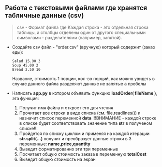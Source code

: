 ## Работа с текстовыми файлами где хранятся табличные данные (csv)

> csv - Формат файла где Каждая строка - это отдельная строка таблицы, а столбцы отделены один от другого специальными символами - разделителями (например, запятой).

* Создайте csv файл - "order.csv" (вручную) который содержит (заказ еды):
  ```
  Salad 15.00 3 
  Soup 45.00 2
  Bread 2.50 10
  ```
  Название, стоимость 1 порции, кол-во порций, как можно увидеть в случае данного файла разделяют данные не запятые а пробелы
  
* Написать **app.py** в котором объявить функцию **loadOrder( fileName )**, эта функция:
  1. Получит имя файла и откроет его для чтения
  2. Прочитает все строки в виде списка (см. file.readlines()) и назначит список переменной **data**  !!!ВНИМАНИЕ - каждой строке в списке будет соответствовать значение типа **str** в полученом списке!!!
  3. Пройдется по списку циклом и применяя на каждой итерации **str.split(...)** получит и преобразует данные строки в 3 переменные: **name,price,quantity** 
  4. Выведит форматированно эти три переменные
  5. Посчитает общую стоимость заказа в переменную **totalCost**
  6. Выведит общую стоимость на экран
   
  
